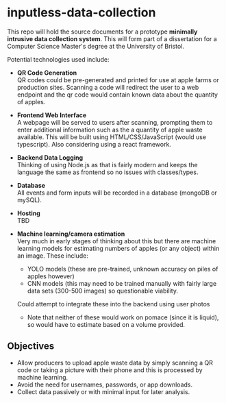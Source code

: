 # inputless-data-collection

This repo will hold the source documents for a prototype **minimally intrusive data collection system**. This will form part of a dissertation for a Computer Science Master's degree at the University of Bristol.

Potential technologies used include:

- **QR Code Generation**  
  QR codes could be pre-generated and printed for use at apple farms or production sites. Scanning a code will redirect the user to a web endpoint and the qr code would contain known data about the quantity of apples.

- **Frontend Web Interface**  
  A webpage will be served to users after scanning, prompting them to enter additional information such as the a quantity of apple waste available. This will be built using HTML/CSS/JavaScript (would use typescript). Also considering using a react framework.

- **Backend Data Logging**  
  Thinking of using Node.js as that is fairly modern and keeps the language the same as frontend so no issues with classes/types.

- **Database**  
  All events and form inputs will be recorded in a database (mongoDB or mySQL).

- **Hosting**  
  TBD

- **Machine learning/camera estimation**  
  Very much in early stages of thinking about this but there are machine learning models for estimating numbers of apples (or any object) within an image. These include:
  - YOLO models (these are pre-trained, unknown accuracy on piles of apples however)
  - CNN models (this may need to be trained manually with fairly large data sets (300-500 images) so questionable viability.
  
  Could attempt to integrate these into the backend using user photos
  - Note that neither of these would work on pomace (since it is liquid), so would have to estimate based on a volume provided.



## Objectives

- Allow producers to upload apple waste data by simply scanning a QR code or taking a picture with their phone and this is processed by machine learning.
- Avoid the need for usernames, passwords, or app downloads.
- Collect data passively or with minimal input for later analysis.
